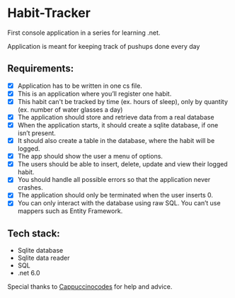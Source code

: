 # Habit-Tracker

First console application in a series for learning .net. 

Application is meant for keeping track of pushups done every day

## Requirements: 
 - [x] Application has to be written in one cs file.
 - [x] This is an application where you’ll register one habit.
 - [x] This habit can't be tracked by time (ex. hours of sleep), only by quantity (ex. number of water glasses a day)
 - [x] The application should store and retrieve data from a real database
 - [x] When the application starts, it should create a sqlite database, if one isn’t present.
 - [x] It should also create a table in the database, where the habit will be logged.
 - [x] The app should show the user a menu of options.
 - [x] The users should be able to insert, delete, update and view their logged habit.
 - [x] You should handle all possible errors so that the application never crashes.
 - [x] The application should only be terminated when the user inserts 0.
 - [x] You can only interact with the database using raw SQL. You can’t use mappers such as Entity Framework.

## Tech stack:
- Sqlite database 
- Sqlite data reader
- SQL
- .net 6.0

Special thanks to [Cappuccinocodes](https://github.com/cappuccinocodes) for help and advice.
